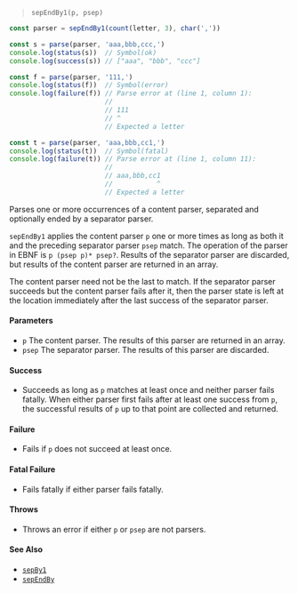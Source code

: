 <!--
 Copyright (c) 2020 Thomas J. Otterson
 
 This software is released under the MIT License.
 https://opensource.org/licenses/MIT
-->

> `sepEndBy1(p, psep)`

```javascript
const parser = sepEndBy1(count(letter, 3), char(','))

const s = parse(parser, 'aaa,bbb,ccc,')
console.log(status(s))  // Symbol(ok)
console.log(success(s)) // ["aaa", "bbb", "ccc"]

const f = parse(parser, '111,')
console.log(status(f))  // Symbol(error)
console.log(failure(f)) // Parse error at (line 1, column 1):
                        //
                        // 111
                        // ^
                        // Expected a letter

const t = parse(parser, 'aaa,bbb,cc1,')
console.log(status(t))  // Symbol(fatal)
console.log(failure(t)) // Parse error at (line 1, column 11):
                        //
                        // aaa,bbb,cc1
                        //           ^
                        // Expected a letter
```

Parses one or more occurrences of a content parser, separated and optionally ended by a separator parser.

`sepEndBy1` applies the content parser `p` one or more times as long as both it and the preceding separator parser `psep` match. The operation of the parser in EBNF is `p (psep p)* psep?`. Results of the separator parser are discarded, but results of the content parser are returned in an array.

The content parser need not be the last to match. If the separator parser succeeds but the content parser fails after it, then the parser state is left at the location immediately after the last success of the separator parser.

#### Parameters

* `p` The content parser. The results of this parser are returned in an array.
* `psep` The separator parser. The results of this parser are discarded.

#### Success

* Succeeds as long as `p` matches at least once and neither parser fails fatally. When either parser first fails after at least one success from `p`, the successful results of `p` up to that point are collected and returned.

#### Failure

* Fails if `p` does not succeed at least once.

#### Fatal Failure

* Fails fatally if either parser fails fatally.

#### Throws

* Throws an error if either `p` or `psep` are not parsers.

#### See Also

* [`sepBy1`](sepby1.md)
* [`sepEndBy`](sependby.md)